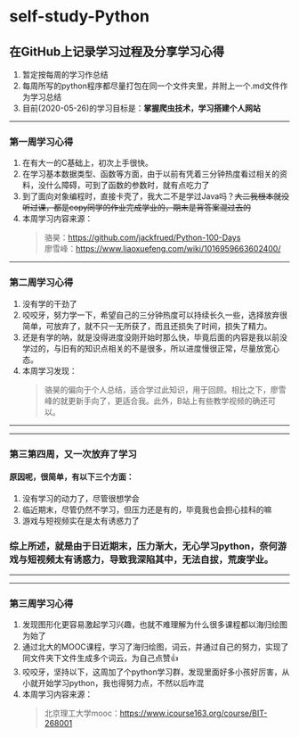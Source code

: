 # **self-study-Python**
## **在GitHub上记录学习过程及分享学习心得**
1. 暂定按每周的学习作总结
2. 每周所写的python程序都尽量打包在同一个文件夹里，并附上一个.md文件作为学习总结
3. 目前(2020-05-26)的学习目标是：**掌握爬虫技术，学习搭建个人网站**
---
### **第一周学习心得**
1. 在有大一的C基础上，初次上手很快。
2. 在学习基本数据类型、函数等方面，由于以前有凭着三分钟热度看过相关的资料，没什么障碍，可到了函数的参数时，就有点吃力了
3. 到了面向对象编程时，直接卡壳了，我大二不是学过Java吗？~~大二我根本就没听过课，都是copy同学的作业完成学业的，期末是背答案混过去的~~
4. 本周学习内容来源：<br/>
    > 骆昊：<https://github.com/jackfrued/Python-100-Days><br/>
    > 廖雪峰：<https://www.liaoxuefeng.com/wiki/1016959663602400/><br/>
---
### **第二周学习心得**
1. 没有学的干劲了
2. 咬咬牙，努力学一下，希望自己的三分钟热度可以持续长久一些，选择放弃很简单，可放弃了，就不只一无所获了，而且还损失了时间，损失了精力。
3. 还是有学的呐，就是没得进度没刚开始时那么快，毕竟后面的内容是我以前没学过的，与旧有的知识点相关的不是很多，所以进度慢很正常，尽量放宽心态。
4. 本周学习发现：
    >骆昊的偏向于个人总结，适合学过此知识，用于回顾。相比之下，廖雪峰的就更新手向了，更适合我。此外，B站上有些教学视频的确还可以。
---
--- 
### **第三第四周，又一次放弃了学习**
#### 原因呢，很简单，有以下三个方面：
1. 没有学习的动力了，尽管很想学会
2. 临近期末，尽管仍然不学习，但压力还是有的，毕竟我也会担心挂科的嘛
3. 游戏与短视频实在是太有诱惑力了
### 综上所述，就是由于日近期末，压力渐大，无心学习python，奈何游戏与短视频太有诱惑力，导致我深陷其中，无法自拔，荒废学业。
---
---
### **第三周学习心得**
1. 发现图形化更容易激起学习兴趣，也就不难理解为什么很多课程都以海归绘图为始了
2. 通过北大的MOOC课程，学习了海归绘图，词云，并通过自己的努力，实现了同文件夹下文件生成多个词云，为自己点赞👍
3. 咬咬牙，坚持以下，这周加了个python学习群，发现里面好多小孩好厉害，从小就开始学习python，我也得努力点，不然以后咋混
4. 本周学习内容来源：<br/>
    >北京理工大学mooc：<https://www.icourse163.org/course/BIT-268001><br/>